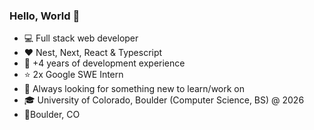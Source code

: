 ### Hello, World 👋

- 💻 Full stack web developer
- ❤️ Nest, Next, React & Typescript
- 💼 +4 years of development experience
- ⭐ 2x Google SWE Intern
- 👀 Always looking for something new to learn/work on
- 🎓 University of Colorado, Boulder (Computer Science, BS) @ 2026
- 📍Boulder, CO
